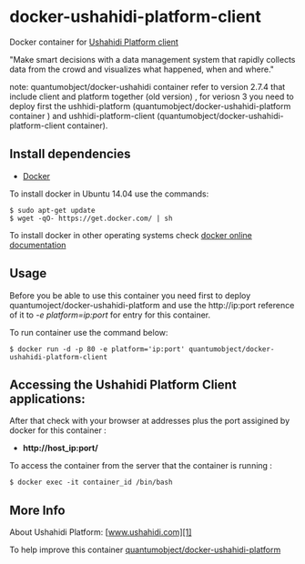 # docker-ushahidi-platform-client

Docker container for [Ushahidi Platform client][3]

"Make smart decisions with a data management system that rapidly collects data from the crowd and visualizes what happened, when and where."

note: quantumobject/docker-ushahidi container  refer to version 2.7.4 that include client and platform together (old version) , for veriosn 3 you need to deploy first the ushhidi-platform (quantumobject/docker-ushahidi-platform container ) and ushhidi-platform-client (quantumobject/docker-ushahidi-platform-client container). 

## Install dependencies

  - [Docker][2]

To install docker in Ubuntu 14.04 use the commands:

    $ sudo apt-get update
    $ wget -qO- https://get.docker.com/ | sh

 To install docker in other operating systems check [docker online documentation][4]

## Usage

Before you be able to use this container you need first to deploy quantumoject/docker-ushahidi-platform and use the http://ip:port reference of it to _-e platform=ip:port_ for entry for this container. 

To run container use the command below:

    $ docker run -d -p 80 -e platform='ip:port' quantumobject/docker-ushahidi-platform-client

## Accessing the Ushahidi Platform Client applications:

After that check with your browser at addresses plus the port assigined by docker for this container :

  - **http://host_ip:port/**

To access the container from the server that the container is running :

    $ docker exec -it container_id /bin/bash

## More Info

About Ushahidi Platform: [www.ushahidi.com][1]

To help improve this container [quantumobject/docker-ushahidi-platform][5]

[1]:http://www.ushahidi.com/
[2]:https://www.docker.com
[3]:http://www.ushahidi.com/product/ushahidi/
[4]:http://docs.docker.com
[5]:https://github.com/QuantumObject/docker-ushahidi-platform-client
